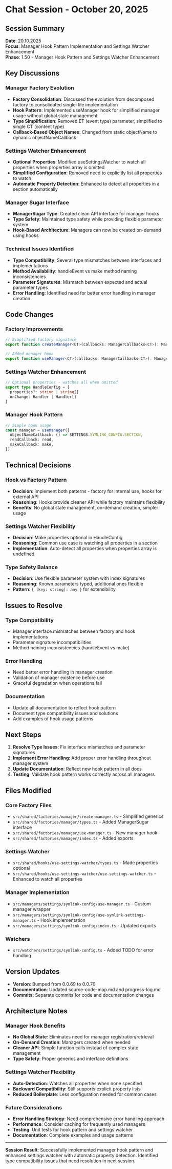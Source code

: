 # Chat Session - October 20, 2025

## Session Summary
**Date**: 20.10.2025  
**Focus**: Manager Hook Pattern Implementation and Settings Watcher Enhancement  
**Phase**: 1.50 - Manager Hook Pattern and Settings Watcher Enhancement  

## Key Discussions

### Manager Factory Evolution
- **Factory Consolidation**: Discussed the evolution from decomposed factory to consolidated single-file implementation
- **Hook Pattern**: Implemented useManager hook for simplified manager usage without global state management
- **Type Simplification**: Removed ET (event type) parameter, simplified to single CT (content type)
- **Callback-Based Object Names**: Changed from static objectName to dynamic objectNameCallback

### Settings Watcher Enhancement
- **Optional Properties**: Modified useSettingsWatcher to watch all properties when properties array is omitted
- **Simplified Configuration**: Removed need to explicitly list all properties to watch
- **Automatic Property Detection**: Enhanced to detect all properties in a section automatically

### Manager Sugar Interface
- **ManagerSugar Type**: Created clean API interface for manager hooks
- **Type Safety**: Maintained type safety while providing flexible parameter system
- **Hook-Based Architecture**: Managers can now be created on-demand using hooks

### Technical Issues Identified
- **Type Compatibility**: Several type mismatches between interfaces and implementations
- **Method Availability**: handleEvent vs make method naming inconsistencies
- **Parameter Signatures**: Mismatch between expected and actual parameter types
- **Error Handling**: Identified need for better error handling in manager creation

## Code Changes

### Factory Improvements
```typescript
// Simplified factory signature
export function createManager<CT>(callbacks: ManagerCallbacks<CT>): Manager<CT>

// Added manager hook
export function useManager<CT>(callbacks: ManagerCallbacks<CT>): ManagerSugar<CT>
```

### Settings Watcher Enhancement
```typescript
// Optional properties - watches all when omitted
export type HandleConfig = {
  properties?: string | string[]
  onChange: Handler | Handler[]
}
```

### Manager Hook Pattern
```typescript
// Simple hook usage
const manager = useManager({
  objectNameCallback: () => SETTINGS.SYMLINK_CONFIG.SECTION,
  readCallback: read,
  makeCallback: make,
})
```

## Technical Decisions

### Hook vs Factory Pattern
- **Decision**: Implement both patterns - factory for internal use, hooks for external API
- **Reasoning**: Hooks provide cleaner API while factory maintains flexibility
- **Benefits**: No global state management, on-demand creation, simpler usage

### Settings Watcher Flexibility
- **Decision**: Make properties optional in HandleConfig
- **Reasoning**: Common use case is watching all properties in a section
- **Implementation**: Auto-detect all properties when properties array is undefined

### Type Safety Balance
- **Decision**: Use flexible parameter system with index signatures
- **Reasoning**: Known parameters typed, additional ones flexible
- **Pattern**: `{ [key: string]: any }` for extensibility

## Issues to Resolve

### Type Compatibility
- Manager interface mismatches between factory and hook implementations
- Parameter signature incompatibilities
- Method naming inconsistencies (handleEvent vs make)

### Error Handling
- Need better error handling in manager creation
- Validation of manager existence before use
- Graceful degradation when operations fail

### Documentation
- Update all documentation to reflect hook pattern
- Document type compatibility issues and solutions
- Add examples of hook usage patterns

## Next Steps

1. **Resolve Type Issues**: Fix interface mismatches and parameter signatures
2. **Implement Error Handling**: Add proper error handling throughout manager system
3. **Update Documentation**: Reflect new hook pattern in all docs
4. **Testing**: Validate hook pattern works correctly across all managers

## Files Modified

### Core Factory Files
- `src/shared/factories/manager/create-manager.ts` - Simplified generics
- `src/shared/factories/manager/types.ts` - Added ManagerSugar interface
- `src/shared/factories/manager/use-manager.ts` - New manager hook
- `src/shared/factories/manager/index.ts` - Added exports

### Settings Watcher
- `src/shared/hooks/use-settings-watcher/types.ts` - Made properties optional
- `src/shared/hooks/use-settings-watcher/use-settings-watcher.ts` - Enhanced to watch all properties

### Manager Implementation
- `src/managers/settings/symlink-config/use-manager.ts` - Custom manager wrapper
- `src/managers/settings/symlink-config/use-symlink-settings-manager.ts` - Hook implementation
- `src/managers/settings/symlink-config/index.ts` - Updated exports

### Watchers
- `src/watchers/settings/symlink-config.ts` - Added TODO for error handling

## Version Updates
- **Version**: Bumped from 0.0.69 to 0.0.70
- **Documentation**: Updated source-code-map.md and progress-log.md
- **Commits**: Separate commits for code and documentation changes

## Architecture Notes

### Manager Hook Benefits
- **No Global State**: Eliminates need for manager registration/retrieval
- **On-Demand Creation**: Managers created when needed
- **Cleaner API**: Simple function calls instead of complex state management
- **Type Safety**: Proper generics and interface definitions

### Settings Watcher Flexibility
- **Auto-Detection**: Watches all properties when none specified
- **Backward Compatibility**: Still supports explicit property lists
- **Reduced Boilerplate**: Less configuration needed for common cases

### Future Considerations
- **Error Handling Strategy**: Need comprehensive error handling approach
- **Performance**: Consider caching for frequently used managers
- **Testing**: Unit tests for hook pattern and settings watcher
- **Documentation**: Complete examples and usage patterns

---

**Session Result**: Successfully implemented manager hook pattern and enhanced settings watcher with automatic property detection. Identified type compatibility issues that need resolution in next session.